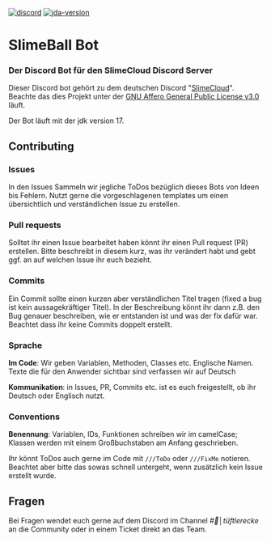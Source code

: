 [![discord](https://img.shields.io/discord/1077255218728796192?label=slimecloud&style=plastic)](https://discord.gg/slimecloud)
[![jda-version](https://img.shields.io/badge/JDA--Version-5.0.0--beta.8-blue?style=plastic)](https://github.com/DV8FromTheWorld/JDA/releases/tag/v5.0.0-beta.8)

# SlimeBall Bot

### Der Discord Bot für den SlimeCloud Discord Server

Dieser Discord bot gehört zu dem deutschen Discord "[SlimeCloud](https://discord.gg/slimecloud)". Beachte das dies Projekt unter der [GNU Affero General Public License v3.0](https://github.com/SlimeCloud/java-SlimeBot/blob/master/LICENSE) läuft.

Der Bot läuft mit der jdk version 17.

## Contributing

### Issues

In den Issues Sammeln wir jegliche ToDos bezüglich dieses Bots von Ideen bis Fehlern. Nutzt gerne die vorgeschlagenen templates um einen übersichtlich und verständlichen Issue zu erstellen.

### Pull requests

Solltet ihr einen Issue bearbeitet haben könnt ihr einen Pull request (PR) erstellen. Bitte beschreibt in diesem kurz, was ihr verändert habt und gebt ggf. an auf welchen Issue ihr euch bezieht.

### Commits

Ein Commit sollte einen kurzen aber verständlichen Titel tragen (fixed a bug ist kein aussagekräftiger Titel). In der Beschreibung könnt ihr dann z.B. den Bug genauer beschreiben, wie er entstanden ist und was der fix dafür war.
Beachtet dass ihr keine Commits doppelt erstellt.

### Sprache

**Im Code**: Wir geben Variablen, Methoden, Classes etc. Englische Namen. Texte die für den Anwender sichtbar sind verfassen wir auf Deutsch

**Kommunikation**: in Issues, PR, Commits etc. ist es euch freigestellt, ob ihr Deutsch oder Englisch nutzt.

### Conventions

**Benennung**: Variablen, IDs, Funktionen schreiben wir im camelCase; Klassen werden mit einem Großbuchstaben am Anfang geschrieben.

Ihr könnt ToDos auch gerne im Code mit `///ToDo` oder `///FixMe` notieren. Beachtet aber bitte das sowas schnell untergeht, wenn zusätzlich kein Issue erstellt wurde.

## Fragen

Bei Fragen wendet euch gerne auf dem Discord im Channel *#👾│tüftlerecke* an die Community oder in einem Ticket direkt an das Team.